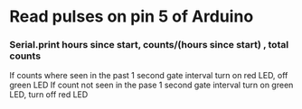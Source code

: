 Read pulses on pin 5 of Arduino
=========================

### Serial.print hours since start, counts/(hours since start) , total counts

If counts where seen in the past 1 second gate interval turn on red  LED, off green LED
If count not seen in the pase 1 second gate interval turn on green LED, turn off red LED

